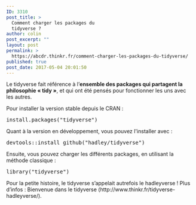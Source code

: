 ```yaml
---
ID: 3310
post_title: >
  Comment charger les packages du
  tidyverse ?
author: colin
post_excerpt: ""
layout: post
permalink: >
  https://abcdr.thinkr.fr/comment-charger-les-packages-du-tidyverse/
published: true
post_date: 2017-05-04 20:01:50
---
```

<p>Le tidyverse fait référence à l’<strong>ensemble des packages qui partagent la philosophie « tidy »</strong>, et qui ont été pensés pour fonctionner les uns avec les autres.</p><p>Pour installer la version stable depuis le CRAN :</p><p> <pre>install.packages("tidyverse")</pre> </p><p>Quant à la version en développement, vous pouvez l'installer avec : </p><p> <pre>devtools::install_github("hadley/tidyverse")</pre> </p><p>Ensuite, vous pouvez charger les différents packages, en utilisant la méthode classique :</p><p> <pre>library("tidyverse")</pre> </p><p>Pour la petite histoire, le tidyverse s’appelait autrefois le hadleyverse ! Plus d’infos : Bienvenue dans le tidyverse (http://www.thinkr.fr/tidyverse-hadleyverse/).  </p>